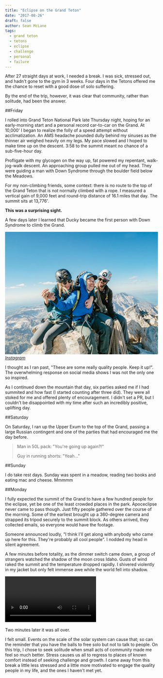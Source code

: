 ```yaml
---
title: "Eclipse on the Grand Teton"
date: "2017-08-26"
draft: false
author: Sean McLane
tags:
  - grand teton
  - tetons
  - eclipse
  - challenge
  - personal
  - failure
---
```


After 27 straight days at work, I needed a break. I was sick, stressed out, and hadn't gone to the gym in 3 weeks. Four days in the Tetons offered me the chance to reset with a good dose of solo suffering. 

By the end of the trip, however, it was clear that community, rather than solitude, had been the answer.

##Friday

I rolled into Grand Teton National Park late Thursday night, hoping for an early-morning start and a personal record car-to-car on the Grand. At 10,000' I began to realize the folly of a speed attempt without acclimatization. An AMS headache pounded dully behind my sinuses as the thinner air weighed heavily on my legs. My pace slowed and I hoped to make time up on the descent. 3:58 to the summit meant no chance of a sub-five-hour day.

Profligate with my glycogen on the way up, fat powered my repentant, walk-jog-walk descent. An approaching group pulled me out of my head. They were guiding a man with Down Syndrome through the boulder field below the Meadows.

For my non-climbing friends, some context: there is no route to the top of the Grand Teton that is not normally climbed with a rope. I measured a vertical gain of 9,000 feet and round-trip distance of 16.1 miles that day. The summit sits at 13,776'.

**This was a surprising sight.**

A few days later I learned that Ducky became the first person with Down Syndrome to climb the Grand.

![](ducky.jpg)
*[Instagram](https://www.instagram.com/p/BYPCFuLH0Qk/?taken-by=patagonia_climb)*

I thought as I ran past, "These are some really quality people. Keep it up!". The overwhelming response on social media shows I was not the only one so inspired.

As I continued down the mountain that day, six parties asked me if I had summited and how fast (I started counting after three did). They were all stoked for me and offered plenty of encouragement. I didn't set a PR, but I couldn't be disappointed with my time after such an incredibly positive, uplifting day.

##Saturday

On Saturday, I ran up the Upper Exum to the top of the Grand, passing a large Russian contingent and one of the parties that had encouraged me the day before.

>Man in 50L pack: "You're going up again?!"
> 
>Guy in running shorts: "Yeah..."

##Sunday

I do take rest days. Sunday was spent in a meadow, reading two books and eating mac and cheese. Mmmmm

##Monday

I fully expected the summit of the Grand to have a few hundred people for the eclipse, yet be one of the least crowded places in the park. Apoceclipse never came to pass though. Just fifty people gathered over the course of the morning. Some of the earliest brought up a 360-degree camera and strapped its tripod securely to the summit block. As others arrived, they collected emails, so everyone would have the footage.

Someone announced loudly, "I think I'll get along with anybody who came up here for this. They're probably all cool people". I nodded my head in silent agreement.

A few minutes before totality, as the dimmer switch came down, a group of strangers watched the shadow of the moon cross Idaho. Gusts of wind raked the summit and the temperature dropped rapidly. I shivered violently in my jacket but only felt immense awe while the world fell into shadow.

<video autoplay="" loop="" style="max-width: 100%;">
  <source type="video/mp4" src="https://i.imgur.com/ldjQtba.mp4">
</video>

Two minutes later it was all over.

I felt small. Events on the scale of the solar system can cause that; so can the reminder that you have the balls to free solo but not to talk to people. On this trip, I chose to seek solitude when small acts of community made me feel so much better. Stress causes us all to regress to places of known comfort instead of seeking challenge and growth. I came away from this break a little less stressed and a little more motivated to engage the quality people in my life, and the ones I haven't met yet.